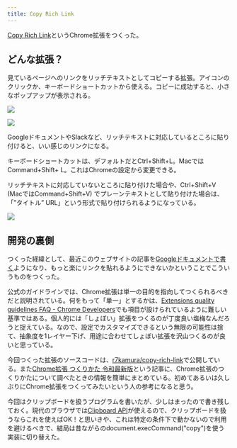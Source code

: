 ```yaml
---
title: Copy Rich Link
---
```

[Copy Rich Link](https://chrome.google.com/webstore/detail/copy-rich-link/hikiamlgpdcabppakpmemaofmkgknpea)というChrome拡張をつくった。

どんな拡張？
------

見ているページへのリンクをリッチテキストとしてコピーする拡張。アイコンのクリックか、キーボードショートカットから使える。コピーに成功すると、小さなポップアップが表示される。

![](https://lh3.googleusercontent.com/docs/ADP-6oFbhLCoOa9StZbcTyq-yWPKcTLTSiHeBjIzI-1Z_Sr7bKcUvAnSF-XB3Ebg5Xzce3ALkZJn53XzjQJSqTggJkaMZG6_34PFiAJqpWH4UOO8pFAOLdAhMjFe2eBBdxAayqfWCC1rAL6ZUuU4OA3d2QtRvy_sddK9Arjzkmk4d3U56TIXVydzUwz9tvSK_n0WyfkRQ2_RSNC5_G3kymAH8EGIkIsLfR-rVeUx_XbE7uGj0ngzZ91AHHN09c2gPz_N4QYiubwNtv0MIxJMK4Zdv9eFlJxeHqy098ehMICDeT4LgFfqX0hMvG3_G_R-CrNU2fFoe_y72JCDjf8RUcIYmMt-OduUqUtgRlxRPpqLtWoAe-6x0-HSw3JBgXk_J2QEJ54iLUePCZVxyGfEcWuFE69Iw_OiOrz2y0FfOXod8A-vxlnq2F7WoZfLK0BKnJRb60A70vOsJBIyO3anCyaJiANw7BX-t3e5ISxBM_3y1Dw4P-cZLphnWU7V20wjs48hN8Zfu3LD0q2yiJeSGod0vWd3yaxjMVDTyygAJKbcsJ2NnWeWc0bBnRZThEI1suPJpfltb3sb0L1LSTiVj1sFcCmzHDEkhBY6L72TGCrtsm13vvEgx4_-ZcOJSutWt_NK0PBW-xksMdTUI8Q59I-A3aYCUgWao6gEyp3JOOFwpnQX0a33eUR5uL2CwqKJZfTyDu2r9t7ifKtfKA69n-7A4zguPaO-qHYICX9PId5nudtqcW6culx_oU_5YGMPvolBrUJErjuYdkM5zlWng-iBEjhHH_2hLIeY8eGDa4uVdzCQeT_n7oOL7kFaJovrBBxtFqXXjnmOq1XfE8wcXD77fluzTDdLp4q5tlYEGK7Pk_u6WJyjIOpaNwvBYxBX77KfR_zvuwM0GSCjsZ1e25vqEIOmP0R40sMTEvRTfXRAz5mnrGnEGomm9KnULQTzKLIDTzSjCL8IzkowJy4Ifs4fhP56L376IUvF-wUmcxgoukbXK2Z337hAYDoxsauq2hv1mKwfpEH_0T_wnOAvWIqjN2rtTNrVFNtvjhG3WEGymXPAyNDwb8CgWQCQNlLbPoZVWCl-jGJ9bFhpq04gIiYZw04wAlN9P3Iwq5A7t48li9ZmN0yparFa6AsNOryNkFFgsOOhWOkiZfwuOVTO8V0zGp_b-V6DgtluV0Ft_Cq6e0v8KBBGZhPRkN8DsIR5oyU8R1-JZXyit4zfWonFNNKlW9-NyDGc138KAnkHqEA9XgfrYCU1)

![](https://lh3.googleusercontent.com/docs/ADP-6oG3t2HLnbJCn4DsY3ReW9c4tJ3ajEuvii3rP-NgOihWe1B_KGuK6t-lFs0WQx7aYkxpwe0FJU3oYJkbYfmTaTT_c6Wo3hl8VP8nf1ED-ujGnrsf64koMV60cG0KqJHTGvWBchHvJ3Kqwj5ieTKMyP9zu6ZqeXvUokrwPEhuOVQIyvZWsFnaJP8RQf1gVr4He2oikOGGzXnbqnXaUhrLYcnjGRzq9-ir-M-X0cKdH9aLXju3dMrIBHvqn3kTZEXEv0xZAw71vQ6rBbLSYN5jv8JPpj0weJCR7r6cIV-nKIes37t2WWB_AwKOA7_gbcipfeAxPWY5rallFzqs31JR_GLTOMwlwqbs0JllMgt5bRK6nGF56pqsy-nASERhskg0Z8VrFj-jaAc6ybnftQYueNMn4Ywilmh4p_NWwg5xXgg_vKv_ppozw6ku5McFVEU8XRg6TjzerRrPLtHItNZ5x3aiqA-qf6-bzx-JmcMuu-UGTiYoYLCzFxMatyg4VQ8TW8n9cnHz8IfCmO7SckajD4N4N5yz3SuF5tnR-fWgoRfSCD33IPZ3P6hoioqO5zzXOyAHQwqCzCXUs62cgwDIeR2bxGpxtSOdQL9Pi4WP-bmrOt6bhVwiPc0SyyTsn8djyi1_McYhIFf0Ll7OzHJEJNXfr0Z0i2ZYPBpmI0D7OGbeSWeiWyxi3M9L-08_KAnohfXRaazqwQO3O_QM1f1UO3VW3B9uvPqcy6ydRt06SwVhoHEIte2ai4nphsesmQt2MrQU5wfAeOXixhfd_mRBcytepTWOOtDsKLOPm8AabEEfS4fpYTM0-ZnHjVAvdD2bciw8wUwg-JLIOP7DjZ5WvMRWZpNYOxHrDgToNc1ljiao_OjuCwKssWLI2ha6t8Ht8chaCFj8Ra2ILnBVGggQlqdrd8t4rKKAMkph0uI14vT3HRFwi_IUHBM-j2F_AsYZnQ_sDoMs8h01HJZ9YRDOKCqcly4hkUuxF9HCUlksDQepSxXNXTocGt5LWXKvkkiCKRS3xdMFPC628FMT1ga9cj3OTVXqzmNupdWmrdrce7spttxLcQYTW-Mk40gNNJC8Zd1wea-5gxomOLwIO1A0QBPY0UlvjSNSzu6Ug5IKWtjLdfXlco5AATGvtH5D4Sw53PsHZRlMEEsNdSXbvtQWTvN3xl8RbHwdy-Z-PTO9lcr_yumuYnIBCV7AkWCpARREANn2YPfSy8vZbFU7dEmSuGxMnEOE6i0XS27gGsf6Etp6xWtb)

GoogleドキュメントやSlackなど、リッチテキストに対応しているところに貼り付けると、いい感じのリンクになる。

キーボードショートカットは、デフォルトだとCtrl+Shift+L。MacではCommand+Shift+ L。これはChromeの設定から変更できる。

リッチテキストに対応していないところに貼り付けた場合や、Ctrl+Shift+V (MacではCommand+Shift+V) でプレーンテキストとして貼り付けた場合は、「”タイトル” URL」という形式で貼り付けられるようになっている。

![](https://lh3.googleusercontent.com/docs/ADP-6oHJwZgGYrfdaqgPLT0OdGhucZk6BxeorPHLyiS-1vF755vqVWDdYa5OWrk28R9iXgvCivES3xS49MoH21eAVE5I8B0tZEe7yQVxqhrqJZUHDJVU9g5IfOROdIW7SHE3-4l-dNs7KUogy_YPBE97VMwtSiBD89guG14ZiRr0fSu1Zxp-CtYalaqNmHTxxYoYO4pktYgjhve1azCM9lsyMnAM0g6a_qKgMb1ssGgKtcQa2B_uHq4NWZvzn_L5mLvijX8qXE3AXKsBxRal0-scQVzwJirgXlNFMXNMONXhWTYQxY2r34xbKIfCFmZbfMkC9LYJnBNLlly4zVdlgMNFzmO2I-BNi6u2N1w250hVtrLbx0uU3yPYKIiCxHvpbR-K1VQ9VnOrYX8fRY1BfXr2yBMr66p0CqsLaTf-UB666aFkeRLL_63Oh9EHPsw8_7oH2BCPiLJIFNptwYuN5WAXlWRiN_VU5N6hBtftrQSdiBkgirMlhbCBlZ5R1vVGdMUwO-DLu8SOTxeuYb9s1jLpBSE6Rd_Voz2IhO650iKnju8aBEqxIVyN_j2DmVjt71FILk685wvnMhjS7bVF9SgJh_RBKOGOskN5R49kt0IhDL1afkzr29EqKiSFq9NiJ9FqpiF9gI0McKmzdnrkM1hGKI3VzVPAPCuc4bu1NNDxYoA6YIj0N_i5rUwEwOlobJ4-8qOONfOeX7hfvodvFEs74E1P6OUpbTjReHjWwiK0lUN5urbmKEa3F1TmmGlTpO8VpZMLG5_-r2iJkPIJAliRSM4uGWOc9hsnXYHBqV0sZV6cjJhRXU-E4iTXEwOTURLtWU7sSmFKPxUMcbBg0lCYIrxqzBBpdyV4GUdhE_5dBcKiYvpS23MCdompqp0uoGJnKFUVq1h9HRfO1bESX8CQxfC65oCi_uimRvEnMIRta0_aV7m2ZJ-ntJyjDY8FEh5n3_EWACirkIAPbEukx0WDb_r6RZfKpEyyUW2a9E2QZ6nT2Qukqf3eGKjzkQhztUb-jYJXAouZbiB2BS_zpw9lU1MswFuq3sFw9hMPZgy6GqHG89jc6P1nkH_DIobhvG4MtzRdJVjCBb9zG50y1T0_8lNz4QsBTK_usMqL9CCCUI33IfTgZDHXSIQ3Bd-Jii6J998Gf1Q18qnWv0D8ab72t2b4_Wq2xksKwO_on1twvT49NP6tJeAukfNrUeRv5QXKOysTd2V-KA8lQfV9xsJ-MQwJHyvOzThC3mRlFkypJCJgX7u_)

開発の裏側
-----

つくった経緯として、最近このウェブサイトの記事を[Googleドキュメントで書く](https://r7kamura.com/articles/2022-05-04-diary)ようになり、もっと楽にリンクを貼れるようにできないかということでこういうものをつくった。

公式のガイドラインでは、Chrome拡張は単一の目的を指向してつくられるべきだと説明されている。何をもって「単一」とするかは、[Extensions quality guidelines FAQ - Chrome Developers](https://developer.chrome.com/docs/extensions/mv3/single_purpose/#one)でも項目が設けられているように難しい基準ではある。個人的には「しょぼい」拡張をつくるのが丁度良い塩梅なんだろうと捉えている。なので、設定でカスタマイズできるという無限の可能性は捨て、抽象度を1レイヤー下げ、用途に合わせてしょぼい拡張を沢山つくるのが良いと思っている。

今回つくった拡張のソースコードは、[r7kamura/copy-rich-link](https://github.com/r7kamura/copy-rich-link)で公開している。また[Chrome拡張 つくりかた 令和最新版](https://r7kamura.com/articles/2022-05-07-chrome-extension-dev-2022)という記事に、Chrome拡張のつくりかたについて調べたときの情報を簡単にまとめている。初めてあるいは久しぶりにChrome拡張をつくってみたいという人の参考になると思う。

今回はクリップボードを扱うプログラムを書いたが、少しはまったので書き残しておく。現代のブラウザでは[Clipboard API](https://developer.mozilla.org/ja/docs/Web/API/Clipboard)が使えるので、クリップボードを扱うならこれを使えばOK！と思いきや、これは特定の条件下で動かないので利用を避けるべきで、結局は昔ながらのdocument.execCommand("copy")を使う実装に切り替えた。
